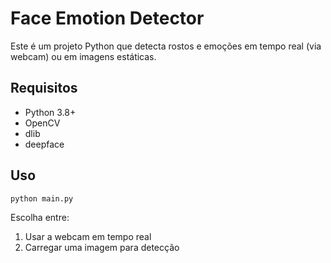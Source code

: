 # Face Emotion Detector

Este é um projeto Python que detecta rostos e emoções em tempo real (via webcam) ou em imagens estáticas.

## Requisitos

- Python 3.8+
- OpenCV
- dlib
- deepface

## Uso

```bash
python main.py
```

Escolha entre:
1. Usar a webcam em tempo real
2. Carregar uma imagem para detecção